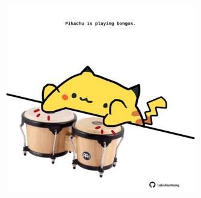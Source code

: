 <!-- built at 08/06/2023, 10:00:52 UTC -->
<p align="center">
  <img width="500" height="500" src="./ReadmeImage.svg">
</p>
